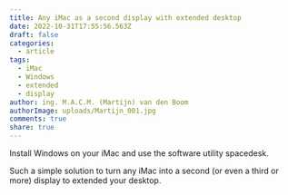 ```yaml
---
title: Any iMac as a second display with extended desktop
date: 2022-10-31T17:55:56.563Z
draft: false
categories:
  - article
tags:
  - iMac
  - Windows
  - extended
  - display
author: ing. M.A.C.M. (Martijn) van den Boom
authorImage: uploads/Martijn_001.jpg
comments: true
share: true
---
```

Install Windows on your iMac and use the software utility spacedesk.

Such a simple solution to turn any iMac into a second (or even a third or more) display to extended your desktop.